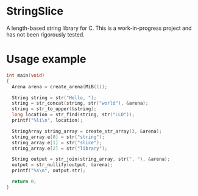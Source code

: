 # StringSlice
A length-based string library for C. This is a work-in-progress project and has not been rigorously tested.

# Usage example
```c
int main(void)
{
  Arena arena = create_arena(MiB(1));

  String string = str("Hello, ");
  string = str_concat(string, str("world"), &arena);
  string = str_to_upper(&string);
  long location = str_find(string, str("LLO"));
  printf("%li\n", location);

  StringArray string_array = create_str_array(3, &arena);
  string_array.e[0] = str("string");
  string_array.e[1] = str("slice");
  string_array.e[2] = str("library");

  String output = str_join(string_array, str(", "), &arena);
  output = str_nullify(output, &arena);
  printf("%s\n", output.str);

  return 0;
}
```
